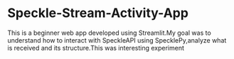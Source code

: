 # Speckle-Stream-Activity-App
This is a beginner web app developed using Streamlit.My goal was to understand how to interact with SpeckleAPI using SpecklePy,analyze what is received and its structure.This was interesting experiment
